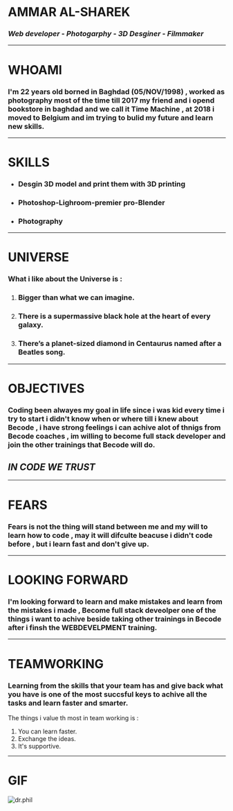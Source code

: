# AMMAR AL-SHAREK 
### *Web developer* - *Photogarphy* - *3D Desginer* - *Filmmaker* 
-----
# WHOAMI 
 ### I'm 22 years old borned in Baghdad (05/NOV/1998) , worked as photography most of the time till 2017 my friend and i opend bookstore in baghdad and we call it **Time Machine** , at 2018 i moved to Belgium and im trying to bulid my future and learn new skills.
 ----
 # SKILLS 
 * ### **Desgin 3D model and print them with 3D printing**
 * ### **Photoshop-Lighroom-premier pro-Blender** 
 * ### **Photography** 
----
# UNIVERSE 
### **What i like about the Universe is** :
1. ### Bigger than what we can imagine.
2. ### There is a supermassive black hole at the heart of every galaxy.
3. ### There’s a planet-sized diamond in Centaurus named after a Beatles song.
-----
# OBJECTIVES
### Coding been alwayes my goal in life since i was kid every time i try to start i didn't know when or where till i knew about **Becode** , i have strong feelings i can achive alot of thnigs from **Becode** coaches , im willing to become full stack developer and join the other trainings that **Becode** will do.
## *IN CODE WE TRUST*
---
# FEARS
### Fears is not the thing will stand between me and my will to learn how to code , may it will difculte beacuse i didn't code before , but i learn fast and don't give up.
----
# LOOKING FORWARD
### I'm looking forward to learn and make mistakes and learn from the mistakes i made , Become full stack deveolper one of the things i want to achive beside taking other trainings in **Becode** after i finsh the WEBDEVELPMENT training.
-----
# TEAMWORKING
### Learning from the skills that your team has and give back what you have is one of the most succsful keys to achive all the tasks and learn faster and smarter.
The things i value th most in team working is :
1. You can learn faster.
2. Exchange the ideas.
3. It's supportive.
-----
# GIF
![dr.phil](https://media4.giphy.com/media/3o7qDOUZq9Y21izzW0/giphy.gif?cid=ecf05e47cblf3r9gl3d0sf7ele9lpagwfo65jaffnnynpjsy&rid=giphy.gif&ct=g)
